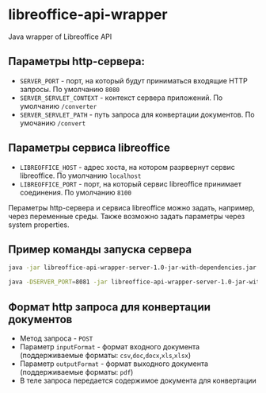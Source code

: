 # libreoffice-api-wrapper
Java wrapper of Libreoffice API

## Параметры http-сервера:
* ```SERVER_PORT``` - порт, на который будут приниматься входящие HTTP запросы. По умолчанию ```8080```
* ```SERVER_SERVLET_CONTEXT``` - контекст сервера приложений. По умолчанию ```/converter```
* ```SERVER_SERVLET_PATH``` - путь запроса для конвертации документов. По умочанию ```/convert```

## Параметры сервиса libreoffice
* ```LIBREOFFICE_HOST``` - адрес хоста, на котором разрвернут сервис libreoffice. По умолчанию ```localhost```
* ```LIBREOFFICE_PORT``` - порт, на который сервис libreoffice принимает соединения. По умолчанию ```8100```

Пераметры http-сервера и сервиса libreoffice можно задать, например, через переменные среды. Также возможно задать параметры через system properties.

## Пример команды запуска сервера
```bash
java -jar libreoffice-api-wrapper-server-1.0-jar-with-dependencies.jar
```
```bash
java -DSERVER_PORT=8081 -jar libreoffice-api-wrapper-server-1.0-jar-with-dependencies.jar
```

## Формат http запроса для конвертации документов
* Метод запроса - ```POST```
* Параметр ```inputFormat``` - формат входного документа (поддерживаемые форматы: ```csv```,```doc```,```docx```,```xls```,```xlsx```)
* Параметр ```outputFormat``` - формат выходного документа (поддерживаемые форматы: ```pdf```)
* В теле запроса передается содержимое документа для конвертации
